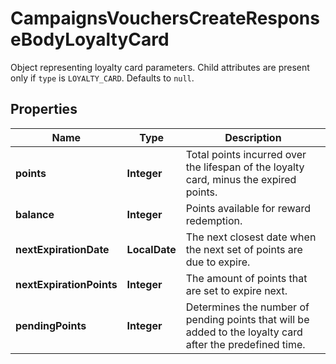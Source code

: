 

# CampaignsVouchersCreateResponseBodyLoyaltyCard

Object representing loyalty card parameters. Child attributes are present only if `type` is `LOYALTY_CARD`. Defaults to `null`.

## Properties

| Name | Type | Description |
|------------ | ------------- | ------------- |
|**points** | **Integer** | Total points incurred over the lifespan of the loyalty card, minus the expired points. |
|**balance** | **Integer** | Points available for reward redemption. |
|**nextExpirationDate** | **LocalDate** | The next closest date when the next set of points are due to expire. |
|**nextExpirationPoints** | **Integer** | The amount of points that are set to expire next. |
|**pendingPoints** | **Integer** | Determines the number of pending points that will be added to the loyalty card after the predefined time. |




